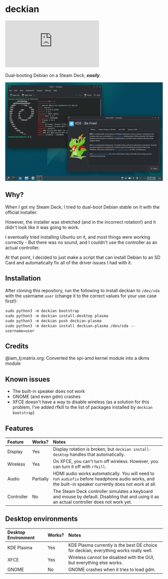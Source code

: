 # deckian
[![Matrix](https://img.shields.io/matrix/deckian:matrix.org)](https://matrix.to/#/#deckian:matrix.org)  

Dual-booting Debian on a Steam Deck, ***easily***.

![deckian + KDE Plasma](screenshots/deckian-plasma.png)

## Why?

When I got my Steam Deck, I tried to dual-boot Debian stable on it with the official installer.

However, the installer was stretched (and in the incorrect rotation!) and it didn't look like it was going to work.

I eventually tried installing Ubuntu on it, and most things were working correctly - But there was no sound, and I couldn't use the controller as an actual controller.

At that point, I decided to just make a script that can install Debian to an SD Card and automatically fix all of the driver issues I had with it.

## Installation

After cloning this repository, run the following to install deckian to `/dev/sda` with the username `user` (change it to the correct values for your use case first!):
```
sudo python3 -m deckian bootstrap
sudo python3 -m deckian install-desktop plasma
sudo python3 -m deckian push deckian-plasma
sudo python3 -m deckian install deckian-plasma /dev/sda --username=user
```

## Credits

@iam_tj:matrix.org: Converted the spi-amd kernel module into a dkms module

## Known issues

- The built-in speaker does not work
- GNOME (and even gdm) crashes
- XFCE doesn't have a way to disable wireless (as a solution for this problem, I've added rfkill to the list of packages installed by `deckian bootstrap`)

## Features

Feature | Works? | Notes
|:--|:--|:--
| Display | Yes | Display rotation is broken, but `deckian install-desktop` handles that automatically.
| Wireless | Yes | On XFCE, you can't turn off wireless. However, you can turn it off with `rfkill`.
| Audio | Partially | HDMI audio works automatically. You will need to run `audiofix` before headphone audio works, and the built-in speaker currently does not work at all.
| Controller | No | The Steam Deck controller simulates a keyboard and mouse by default. Disabling that and using it as an actual controller does not work yet.

## Desktop environments

Desktop Environment | Works? | Notes
|:--|:--|:--
| KDE Plasma | Yes | KDE Plasma currently is the best DE choice for deckian, everything works really well.
| XFCE | Yes | Wireless cannot be disabled with the GUI, but everything else works.
| GNOME | No | GNOME crashes when it tries to load gdm.
